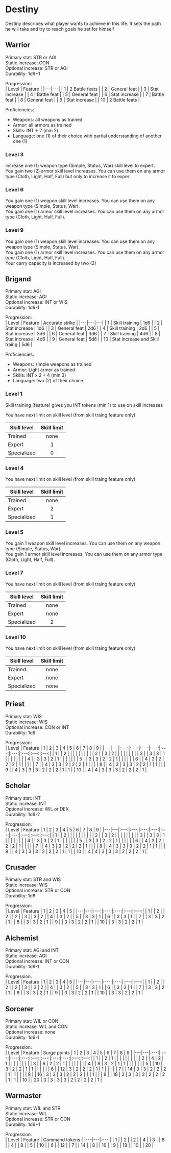 # Destiny

Destiny describes what player wants to achieve in this life. It sets the path he will take and try to reach goals he set for himself

## Warrior

Primary stat: STR or AGI  
Static increase: CON  
Optional increase: STR or AGI  
Durability: 1d6+1

Progression:  
| Level | Feature |
|---|---|
| 1 | 2 Battle feats |
| 2 | General feat |
| 3 | Stat increase |
| 4 | Battle feat |
| 5 | General feat |
| 6 | Stat increase |
| 7 | Battle feat |
| 8 | General feat |
| 9 | Stat increase |
| 10 | 2 Battle feats |

Proficiencies:  
- Weapons: all weapons as trained
- Armor: all armors as trained
- Skills: INT + 2 (min 2)
- Language: one (1) of their choice with partial understanding of another one (1)

### Level 3

Increase one (1) weapon type (Simple, Status, War) skill level to expert.  
You gain two (2) armor skill level increases. You can use them on any armor type (Cloth, Light, Half, Full) but only to increase it to exper.

### Level 6

You gain one (1) weapon skill level increases. You can use them on any weapon type (Simple, Status, War).  
You gain one (1) armor skill level increases. You can use them on any armor type (Cloth, Light, Half, Full).

### Level 9

You gain one (1) weapon skill level increases. You can use them on any weapon type (Simple, Status, War).  
You gain one (1) armor skill level increases. You can use them on any armor type (Cloth, Light, Half, Full).  
Your carry capacity is increased by two (2)


## Brigand

Primary stat: AGI  
Static increase: AGI   
Optional increase: INT or WIS  
Durability: 1d6-1

Progression:  
| Level | Feature | Accurate strike |
|---|---|---|
| 1 | Skill training | 1d6 |
| 2 | Stat increase | 1d6 |
| 3 | General feat | 2d6 |
| 4 | Skill training | 2d6 |
| 5 | Stat increase | 3d6 |
| 6 | General feat | 3d6 |
| 7 | Skill training | 4d6 |
| 8 | Stat increase | 4d6 |
| 9 | General feat | 5d6 |
| 10 | Stat increase and Skill traing | 5d6 |

Proficiencies:  
- Weapons: simple weapons as trained
- Armor: Light armor as trained
- Skills: INT x 2 + 4 (min 3)
- Language: two (2) of their choice 

### Level 1

Skill training (feature) gives you INT tokens (min 1) to use on skill increases

You have next limit on skill level (from skill traing feature only)

| Skill level | Skill limit |
|---|:---:|
| Trained | none |
| Expert | 1 |
| Specialized | 0 |

### Level 4

You have next limit on skill level (from skill traing feature only)

| Skill level | Skill limit |
|---|:---:|
| Trained | none |
| Expert | 2 |
| Specialized | 1 |

### Level 5
You gain 1 weapon skill level increases. You can use them on any weapon type (Simple, Status, War).  
You gain 1 armor skill level increases. You can use them on any armor type (Cloth, Light, Half, Full).

### Level 7

You have next limit on skill level (from skill traing feature only)

| Skill level | Skill limit |
|---|:---:|
| Trained | none |
| Expert | none |
| Specialized | 2 |

### Level 10

You have next limit on skill level (from skill traing feature only)

| Skill level | Skill limit |
|---|:---:|
| Trained | none |
| Expert | none |
| Specialized | none |

## Priest

Primary stat: WIS  
Static increase: WIS   
Optional increase: CON or INT  
Durability: 1d6

Progression:  
| Level | Feature | 1 | 2 | 3 | 4 | 5 | 6 | 7 | 8 | 9 |
|---|---|:---:|:---:|:---:|:---:|:---:|:---:|:---:|:---:|:---:|
| 1 |  | 2 |  |  |  |  |  |  |  |  |
| 2 |  | 3 | 2 |  |  |  |  |  |  |  |
| 3 |  | 3 | 3 | 1 |  |  |  |  |  |  |
| 4 |  | 3 | 3 | 2 | 1 |  |  |  |  |  |
| 5 |  | 3 | 3 | 2 | 2 | 1 |  |  |  |  |
| 6 |  | 4 | 3 | 2 | 2 | 2 | 1 |  |  |  |
| 7 |  | 4 | 3 | 3 | 2 | 2 | 2 | 1 |  |  |
| 8 |  | 4 | 3 | 3 | 3 | 2 | 2 | 1 | 1 |  |
| 9 |  | 4 | 3 | 3 | 3 | 2 | 2 | 2 | 1 | 1 |
| 10 |  | 4 | 4 | 3 | 3 | 3 | 2 | 2 | 2 | 1 |

## Scholar

Primary stat: INT  
Static increase: INT   
Optional increase: WIL or DEX  
Durability: 1d6-2

Progression:  
| Level | Feature | 1 | 2 | 3 | 4 | 5 | 6 | 7 | 8 | 9 |
|---|---|:---:|:---:|:---:|:---:|:---:|:---:|:---:|:---:|:---:|
| 1 |  | 2 |  |  |  |  |  |  |  |  |
| 2 |  | 3 | 2 |  |  |  |  |  |  |  |
| 3 |  | 3 | 3 | 1 |  |  |  |  |  |  |
| 4 |  | 3 | 3 | 2 | 1 |  |  |  |  |  |
| 5 |  | 3 | 3 | 2 | 2 | 1 |  |  |  |  |
| 6 |  | 4 | 3 | 2 | 2 | 2 | 1 |  |  |  |
| 7 |  | 4 | 3 | 3 | 2 | 2 | 2 | 1 |  |  |
| 8 |  | 4 | 3 | 3 | 3 | 2 | 2 | 1 | 1 |  |
| 9 |  | 4 | 3 | 3 | 3 | 2 | 2 | 2 | 1 | 1 |
| 10 |  | 4 | 4 | 3 | 3 | 3 | 2 | 2 | 2 | 1 |

## Crusader

Primary stat: STR and WIS  
Static increase: WIS   
Optional increase: STR or CON  
Durability: 1d6

Progression:  
| Level | Feature | 1 | 2 | 3 | 4 | 5 |
|---|---|:---:|:---:|:---:|:---:|:---:|
| 1 |  | 2 |
| 2 |  | 2 |
| 3 |  | 3 | 2 |
| 4 |  | 3 | 2 |
| 5 |  | 3 | 3 | 1 |
| 6 |  | 3 | 3 | 1 |
| 7 |  | 3 | 3 | 2 | 1 |
| 8 |  | 3 | 3 | 2 | 1 |
| 9 |  | 3 | 3 | 2 | 2 | 1 |
| 10 |  | 3 | 3 | 2 | 2 | 1 |

## Alchemist

Primary stat: AGI and INT  
Static increase: AGI   
Optional increase: INT or CON  
Durability: 1d6-1

Progression:  
| Level | Feature | 1 | 2 | 3 | 4 | 5 |
|---|---|:---:|:---:|:---:|:---:|:---:|
| 1 |  | 2 |
| 2 |  | 2 |
| 3 |  | 3 | 2 |
| 4 |  | 3 | 2 |
| 5 |  | 3 | 3 | 1 |
| 6 |  | 3 | 3 | 1 |
| 7 |  | 3 | 3 | 2 | 1 |
| 8 |  | 3 | 3 | 2 | 1 |
| 9 |  | 3 | 3 | 2 | 2 | 1 |
| 10 |  | 3 | 3 | 2 | 2 | 1 |

## Sorcerer

Primary stat: WIL or CON  
Static increase: WIL and CON   
Optional increase: none  
Durability: 1d6-1

Progression:  
| Level | Feature | Surge points | 1 | 2 | 3 | 4 | 5 | 6 | 7 | 8 | 9 |
|---|---|:---:|:---:|:---:|:---:|:---:|:---:|:---:|:---:|:---:|:---:|
| 1 |  | 2 | 1 |  |  |  |  |  |  |  |  |
| 2 |  | 4 | 2 | 1 |  |  |  |  |  |  |  |
| 3 |  | 6 | 2 | 2 | 1 |  |  |  |  |  |  |
| 4 |  | 8 | 3 | 2 | 1 | 1 |  |  |  |  |  |
| 5 |  | 10 | 3 | 2 | 2 | 1 | 1 |  |  |  |  |
| 6 |  | 12 | 3 | 2 | 2 | 2 | 1 | 1 |  |  |  |
| 7 |  | 14 | 3 | 3 | 2 | 2 | 2 | 1 | 1 |  |  |
| 8 |  | 16 | 3 | 3 | 3 | 2 | 2 | 2 | 1 | 1 |  |
| 9 |  | 18 | 3 | 3 | 3 | 3 | 2 | 2 | 2 | 1 | 1 |
| 10 |  | 20 | 3 | 3 | 3 | 3 | 2 | 2 | 2 | 2 | 1 |

## Warmaster

Primary stat: WIL and STR  
Static increase: WIL   
Optional increase: STR or CON  
Durability: 1d6+1

Progression:  
| Level | Feature | Command tokens |
|---|---|:---:|
| 1 |  | 2 |
| 2 |  | 4 |
| 3 |  | 6 |
| 4 |  | 8 |
| 5 |  | 10 |
| 6 |  | 12 |
| 7 |  | 14 |
| 8 |  | 16 |
| 9 |  | 18 |
| 10 |  | 20 |

<!-- ## Necromancer/Minionmancer
the idea is class that can controll multiple (as many as possible) minions while still keeping action economy clean and doesn't create too much book keeping.  
Probably gonna make something between true minionmancer and summoner from PF2 cross-breed with 5e Warlock
-->